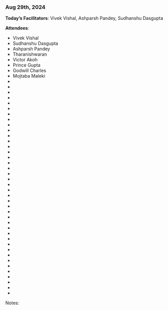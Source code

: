 ### Aug 29th, 2024

**Today’s Facilitators**: Vivek Vishal, Ashparsh Pandey, Sudhanshu Dasgupta


**Attendees**: 
- Vivek Vishal
- Sudhanshu Dasgupta
- Ashparsh Pandey
- Tharanishwaran
- Victor Akoh
- Prince Gupta
- Godwill Charles 
- Mojtaba Maleki
-
- 
- 
- 
- 
- 
- 
- 
- 
- 
- 
- 
- 
- 
- 
- 
- 
- 
- 
- 
- 
- 
- 
- 
- 
- 
- 
- 
- 
- 
- 
- 
- 
- 
- 
- 
- 
- 
- 
- 


Notes:
